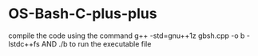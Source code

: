 # OS-Bash-C-plus-plus
compile the code using the command
g++ -std=gnu++1z gbsh.cpp -o b -lstdc++fs
		AND 
./b to run the executable file
